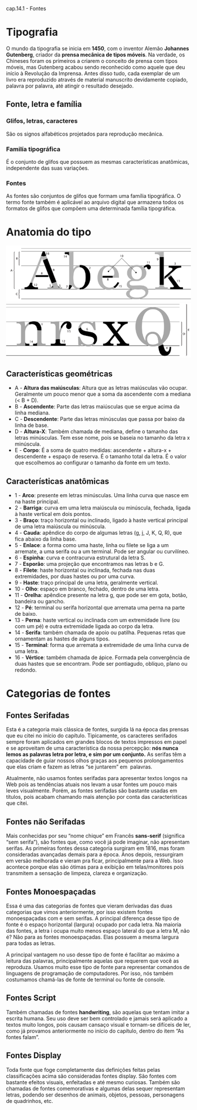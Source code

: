 cap.14.1 - Fontes

# Tipografia

O mundo da tipografia se inicia em **1450**, com o inventor Alemão **Johannes Gutenberg**, criador da **prensa mecânica de tipos móveis**. Na verdade, os Chineses foram os primeiros a criarem o conceito de prensa com tipos móveis, mas Gutenberg acabou sendo reconhecido como aquele que deu início à Revolução da Imprensa. Antes disso tudo, cada exemplar de um livro era reproduzido através de material manuscrito devidamente copiado, palavra por palavra, até atingir o resultado desejado.

## Fonte, letra e família

### Glifos, letras, caracteres

São os signos alfabéticos projetados para reprodução mecânica.

### Familía tipográfica

É o conjunto de glifos que possuem as mesmas características anatômicas, independente das suas variações.

### Fontes

As fontes são conjuntos de glifos que formam uma família tipográfica. O termo fonte também é aplicável ao arquivo digital que armazena todos os formatos de glifos que compõem uma determinada família tipográfica.

# Anatomia do tipo

![314210b8b6da3e24a08b091a1bfcfa33.png](../../_resources/6d6b89a11e594ee48984b3ffc65f0585.png)![8cbaae4977ee23873506d9fae921cbf4.png](../../_resources/a28e637ab8134de1bfddc2a55e10ef05.png)

## Características geométricas

- A - **Altura das maiúsculas**: Altura que as letras maiúsculas vão ocupar. Geralmente um pouco menor que a soma da ascendente com a mediana (< B + D).
- B - **Ascendente**: Parte das letras maiúsculas que se ergue acima da linha mediana.
- C - **Descendente**: Parte das letras minúsculas que passa por baixo da linha de base.
- D - **Altura-X**: Também chamada de mediana, define o tamanho das letras minúsculas. Tem esse nome, pois se baseia no tamanho da letra x minúscula.
- E - **Corpo**: É a soma de quatro medidas: ascendente + altura-x + descendente + espaço de reserva. É o tamanho total da letra. É o valor que escolhemos ao configurar o tamanho da fonte em um texto.

## Características anatômicas

- 1 - **Arco**: presente em letras minúsculas. Uma linha curva que nasce em na haste principal.
- 2 - **Barriga**: curva em uma letra maiúscula ou minúscula, fechada, ligada à haste vertical em dois pontos.
- 3 - **Braço**: traço horizontal ou inclinado, ligado à haste vertical principal de uma letra maiúscula ou minúscula.
- 4 - **Cauda**: apêndice do corpo de algumas letras (g, j, J, K, Q, R), que fica abaixo da linha base.
- 5 - **Enlace**: a forma como uma haste, linha ou filete se liga a um arremate, a uma serifa ou a um terminal. Pode ser angular ou curvilíneo.
- 6 - **Espinha**: curva e contracurva estrutural da letra S.
- 7 - **Esporão**: uma projeção que encontramos nas letras b e G.
- 8 - **Filete**: haste horizontal ou inclinada, fechada nas duas extremidades, por duas hastes ou por uma curva.
- 9 - **Haste**: traço principal de uma letra, geralmente vertical.
- 10 - **Olho**: espaço em branco, fechado, dentro de uma letra.
- 11 - **Orelha**: apêndice presente na letra g, que pode ser em gota, botão, bandeira ou gancho.
- 12 - **Pé**: terminal ou serifa horizontal que arremata uma perna na parte de baixo.
- 13 - **Perna**: haste vertical ou inclinada com um extremidade livre (ou com um pé) e outra extremidade ligada ao corpo da letra.
- 14 - **Serifa**: também chamada de apoio ou patilha. Pequenas retas que ornamentam as hastes de alguns tipos.
- 15 - **Terminal**: forma que arremata a extremidade de uma linha curva de uma letra.
- 16 - **Vértice**: também chamada de ápice. Formada pela convergência de duas hastes que se encontram. Pode ser pontiagudo, oblíquo, plano ou redondo.

# Categorias de fontes

## Fontes Serifadas

Esta é a categoria mais clássica de fontes, surgida lá na época das prensas que eu citei no início do capítulo. Tipicamente, os caracteres serifados sempre foram aplicados em grandes blocos de textos impressos em papel e se aproveitam de uma característica da nossa percepção: **nós nunca lemos as palavras letra por letra, e sim por um conjunto.** As serifas têm a capacidade de guiar nossos olhos graças aos pequenos prolongamentos que elas criam e fazem as letras “se juntarem” em  palavras.

Atualmente, não usamos fontes serifadas para apresentar textos longos na Web pois as tendências atuais nos levam a usar fontes um pouco mais leves visualmente. Porém, as fontes serifadas são bastante usadas em títulos, pois acabam chamando mais atenção por conta das características que citei.

## Fontes não Serifadas

Mais conhecidas por seu “nome chique” em Francês **sans-serif** (significa “sem serifa”), são fontes que, como você já pode imaginar, não apresentam serifas. As primeiras fontes dessa categoria surgiram em 1816, mas foram consideradas avançadas demais para a época. Anos depois, ressurgiram em versão melhorada e vieram pra ficar, principalmente para a Web. Isso acontece porque elas são ótimas para a exibição em telas/monitores pois transmitem a sensação de limpeza, clareza e organização.

## Fontes Monoespaçadas

Essa é uma das categorias de fontes que vieram derivadas das duas categorias que vimos anteriormente, por isso existem fontes monoespaçadas com e sem serifas. A principal diferença desse tipo de fonte é o espaço horizontal (largura) ocupado por cada letra. Na maioria das fontes, a letra i ocupa muito menos espaço lateral do que a letra M, não é? Não para as fontes monoespaçadas. Elas possuem a mesma largura para todas as letras.

A principal vantagem no uso desse tipo de fonte é facilitar ao máximo a leitura das palavras, principalmente aquelas que requerem que você as reproduza. Usamos muito esse tipo de fonte para representar comandos de linguagens de programação de computadores. Por isso, nós também costumamos chamá-las de fonte de terminal ou fonte de console.

## Fontes Script

Também chamadas de fontes **handwriting**, são aquelas que tentam imitar a escrita humana. Seu uso deve ser bem controlado e jamais será aplicado a textos muito longos, pois causam cansaço visual e tornam-se difíceis de ler, como já provamos anteriormente no início do capítulo, dentro do item “As fontes falam”.

## Fontes Display

Toda fonte que foge completamente das definições feitas pelas classificações acima são consideradas fontes display. São fontes com bastante efeitos visuais, enfeitadas e até mesmo curiosas. Também são chamadas de fontes comemorativas e algumas delas sequer representam letras, podendo ser desenhos de animais, objetos, pessoas, personagens de quadrinhos, etc.